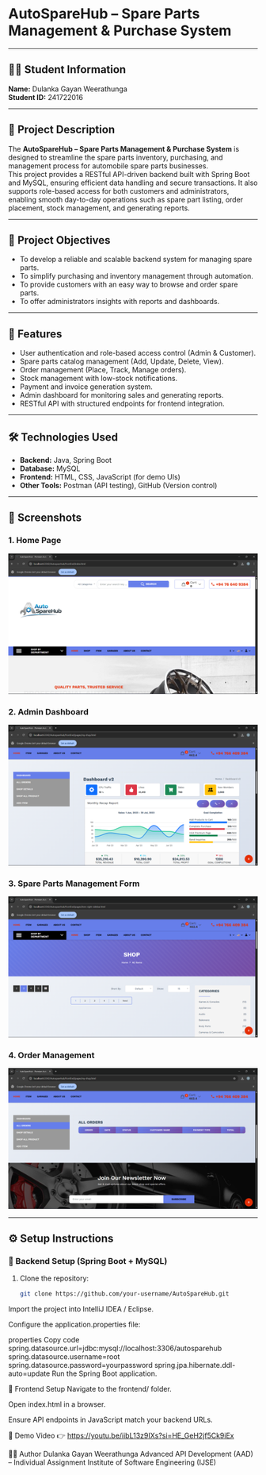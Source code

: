 # AutoSpareHub – Spare Parts Management & Purchase System

---

## 👨‍🎓 Student Information
**Name:** Dulanka Gayan Weerathunga  
**Student ID:** 241722016  

---

## 📌 Project Description
The **AutoSpareHub – Spare Parts Management & Purchase System** is designed to streamline the spare parts inventory, purchasing, and management process for automobile spare parts businesses.  
This project provides a RESTful API-driven backend built with Spring Boot and MySQL, ensuring efficient data handling and secure transactions. It also supports role-based access for both customers and administrators, enabling smooth day-to-day operations such as spare part listing, order placement, stock management, and generating reports.  

---

## 🎯 Project Objectives
- To develop a reliable and scalable backend system for managing spare parts.  
- To simplify purchasing and inventory management through automation.  
- To provide customers with an easy way to browse and order spare parts.  
- To offer administrators insights with reports and dashboards.  

---

## 🚀 Features
- User authentication and role-based access control (Admin & Customer).  
- Spare parts catalog management (Add, Update, Delete, View).  
- Order management (Place, Track, Manage orders).  
- Stock management with low-stock notifications.  
- Payment and invoice generation system.  
- Admin dashboard for monitoring sales and generating reports.  
- RESTful API with structured endpoints for frontend integration.  

---

## 🛠️ Technologies Used
- **Backend:** Java, Spring Boot  
- **Database:** MySQL  
- **Frontend:** HTML, CSS, JavaScript (for demo UIs)  
- **Other Tools:** Postman (API testing), GitHub (Version control)  

---

## 📸 Screenshots
### 1. Home Page  
![Home Page](https://github.com/Dulanka123/Autosparehub/blob/8333a9fb0dcdb30366205153ca8f6f7a49ef9b8a/Screenshot%202025-09-21%20225556.png)

### 2. Admin Dashboard  
![Dashboard](https://github.com/Dulanka123/Autosparehub/blob/92b0c89b41b626e2a80ad3ce680c7fc4119dde98/Screenshot%202025-09-21%20225847.png)

### 3. Spare Parts Management Form  
![Spare Parts Form](https://github.com/Dulanka123/Autosparehub/blob/7e4dca2a54c92f3651ed604fc61c4f72e19174b7/Screenshot%202025-09-21%20225822.png)

### 4. Order Management  
![Order Management](https://github.com/Dulanka123/Autosparehub/blob/43ab6ebc8940ae9f12c0fbc7af78bf78b24174a1/Screenshot%202025-09-21%20225910.png)

---

## ⚙️ Setup Instructions

### 🔹 Backend Setup (Spring Boot + MySQL)
1. Clone the repository:  
   ```bash
   git clone https://github.com/your-username/AutoSpareHub.git
Import the project into IntelliJ IDEA / Eclipse.

Configure the application.properties file:

properties
Copy code
spring.datasource.url=jdbc:mysql://localhost:3306/autosparehub
spring.datasource.username=root
spring.datasource.password=yourpassword
spring.jpa.hibernate.ddl-auto=update
Run the Spring Boot application.

🔹 Frontend Setup
Navigate to the frontend/ folder.

Open index.html in a browser.

Ensure API endpoints in JavaScript match your backend URLs.

🎥 Demo Video
👉 https://youtu.be/iibL13z9IXs?si=HE_GeH2jf5Ck9iEx

👨‍💻 Author
Dulanka Gayan Weerathunga
Advanced API Development (AAD) – Individual Assignment
Institute of Software Engineering (IJSE)

